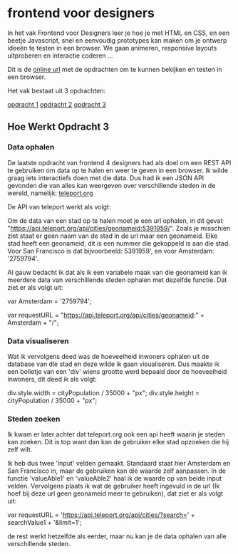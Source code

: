 # frontend voor designers

In het vak Frontend voor Designers leer je hoe je met HTML en CSS, en een beetje Javascript, snel en eenvoudig prototypes kan maken om je ontwerp ideeën te testen in een browser. We gaan animeren, responsive layouts uitproberen en interactie coderen ...

Dit is de [online url](https://koopreynders.github.io/frontendvoordesigners/) met de opdrachten om te kunnen bekijken en testen in een browser.

Het vak bestaat uit 3 opdrachten:

[opdracht 1](https://joosthuter.github.io/frontendvoordesigners/opdracht1/v4/)
[opdracht 2](https://joosthuter.github.io/frontendvoordesigners/opdracht2/v2/)
[opdracht 3](https://joosthuter.github.io/frontendvoordesigners/opdracht3/cities3/)


## Hoe Werkt Opdracht 3

### Data ophalen

De laatste opdracht van frontend 4 designers had als doel om een REST API te gebruiken om data op te halen en weer te geven in een browser. Ik wilde graag iets interactiefs doen met die data. Dus had ik een JSON API gevonden die van alles kan weergeven over verschillende steden in de wereld, namelijk: [teleport.org](https://developers.teleport.org/api/) 

De API van teleport werkt als volgt:

Om de data van een stad op te halen moet je een url ophalen, in dit geval: "https://api.teleport.org/api/cities/geonameid:5391959/". Zoals je misschien ziet staat er geen naam van de stad in de url maar een geonameid. Elke stad heeft een geonameid, dit is een nummer die gekoppeld is aan die stad. Voor San Francisco is dat bijvoorbeeld: 5391959', en voor Amsterdam: '2759794'. 

Al gauw bedacht ik dat als ik een variabele maak van die geonameid kan ik meerdere data van verschillende steden ophalen met dezelfde functie. Dat ziet er als volgt uit:

var Amsterdam = '2759794';

var requestURL = "https://api.teleport.org/api/cities/geonameid:" + Amsterdam + "/";

### Data visualiseren

Wat ik vervolgens deed was de hoeveelheid inwoners ophalen uit de database van die stad en deze wilde ik gaan visualiseren. Dus maakte ik een bolletje van een 'div' wiens grootte werd bepaald door de hoeveelheid inwoners, dit deed ik als volgt:

div.style.width = cityPopulation / 35000 + "px";
div.style.height = cityPopulation / 35000 + "px";

### Steden zoeken

Ik kwam er later achter dat teleport.org ook een api heeft waarin je steden kan zoeken. Dit is top want dan kan de gebruiker elke stad opzoeken die hij zelf wilt. 

Ik heb dus twee 'input' velden gemaakt. Standaard staat hier Amsterdam en San Francisco in, maar de gebruiken kan die waarde zelf aanpassen. In de functie 'valueAble1' en 'valueAble2' haal ik de waarde op van beide input velden. Vervolgens plaats ik wat de gebruiker heeft ingevuld in de url (Ik hoef bij deze url geen geonameid meer te gebruiken), dat ziet er als volgt uit: 

var requestURL = 'https://api.teleport.org/api/cities/?search=' + searchValue1 + '&limit=1';

de rest werkt hetzelfde als eerder, maar nu kan je de data ophalen van alle verschillende steden.







